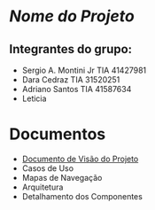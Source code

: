# *Nome do Projeto*

## Integrantes do grupo:

* Sergio A. Montini Jr TIA 41427981
* Dara Cedraz TIA 31520251
* Adriano Santos TIA 41587634
* Leticia 

# Documentos

* [Documento de Visão do Projeto](1-visao/index)
* Casos de Uso
* Mapas de Navegação
* Arquitetura
* Detalhamento dos Componentes

